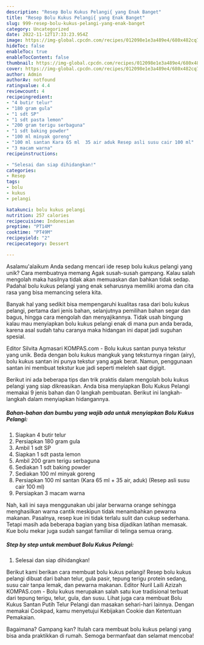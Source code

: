 ```yaml
---
description: "Resep Bolu Kukus Pelangi{ yang Enak Banget"
title: "Resep Bolu Kukus Pelangi{ yang Enak Banget"
slug: 999-resep-bolu-kukus-pelangi-yang-enak-banget
category: Uncategorized
date: 2022-11-12T17:33:23.954Z
image: https://img-global.cpcdn.com/recipes/012098e1e3a489e4/680x482cq70/bolu-kukus-pelangi-foto-resep-utama.jpg
hideToc: false
enableToc: true
enableTocContent: false
thumbnail: https://img-global.cpcdn.com/recipes/012098e1e3a489e4/680x482cq70/bolu-kukus-pelangi-foto-resep-utama.jpg
cover: https://img-global.cpcdn.com/recipes/012098e1e3a489e4/680x482cq70/bolu-kukus-pelangi-foto-resep-utama.jpg
author: Admin
authorAv: notfound
ratingvalue: 4.4
reviewcount: 4
recipeingredient:
- "4 butir telur"
- "180 gram gula"
- "1 sdt SP"
- "1 sdt pasta lemon"
- "200 gram terigu serbaguna"
- "1 sdt baking powder"
- "100 ml minyak goreng"
- "100 ml santan Kara 65 ml  35 air aduk Resep asli susu cair 100 ml"
- "3 macam warna"
recipeinstructions:

- "Selesai dan siap dihidangkan!"
categories:
- Resep
tags:
- bolu
- kukus
- pelangi

katakunci: bolu kukus pelangi 
nutrition: 257 calories
recipecuisine: Indonesian
preptime: "PT14M"
cooktime: "PT49M"
recipeyield: "2"
recipecategory: Dessert

---
```



Asalamu'alaikum Anda sedang mencari ide resep bolu kukus pelangi yang unik? Cara membuatnya memang Agak susah-susah gampang. Kalau salah mengolah maka hasilnya tidak akan memuaskan dan bahkan tidak sedap. Padahal bolu kukus pelangi yang enak seharusnya memiliki aroma dan cita rasa yang bisa memancing selera kita.


Banyak hal yang sedikit bisa mempengaruhi kualitas rasa dari bolu kukus pelangi, pertama dari jenis bahan, selanjutnya pemilihan bahan segar dan bagus, hingga cara mengolah dan menyajikannya. Tidak usah bingung kalau mau menyiapkan bolu kukus pelangi enak di mana pun anda berada, karena asal sudah tahu caranya maka hidangan ini dapat jadi suguhan spesial.

Editor Silvita Agmasari KOMPAS.com - Bolu kukus santan punya tekstur yang unik. Beda dengan bolu kukus mangkuk yang teksturnya ringan (airy), bolu kukus santan ini punya tekstur yang agak berat. Namun, penggunaan santan ini membuat tekstur kue jadi seperti meleleh saat digigit.


Berikut ini ada beberapa tips dan trik praktis dalam mengolah bolu kukus pelangi yang siap dikreasikan. Anda bisa menyiapkan Bolu Kukus Pelangi memakai 9 jenis bahan dan 0 langkah pembuatan. Berikut ini langkah-langkah dalam menyiapkan hidangannya.

<!--inarticleads1-->

##### Bahan-bahan dan bumbu yang wajib ada untuk menyiapkan Bolu Kukus Pelangi:

1. Siapkan 4 butir telur
1. Persiapkan 180 gram gula
1. Ambil 1 sdt SP
1. Siapkan 1 sdt pasta lemon
1. Ambil 200 gram terigu serbaguna
1. Sediakan 1 sdt baking powder
1. Sediakan 100 ml minyak goreng
1. Persiapkan 100 ml santan (Kara 65 ml + 35 air, aduk) (Resep asli susu cair 100 ml)
1. Persiapkan 3 macam warna


Nah, kali ini saya menggunakan ubi jalar berwarna orange sehingga menghasilkan warna cantik meskipun tidak menambahkan pewarna makanan. Pasalnya, resep kue ini tidak terlalu sulit dan cukup sederhana. Tetapi masih ada beberapa bagian yang bisa dijadikan latihan memasak. Kue bolu mekar juga sudah sangat familiar di telinga semua orang. 

<!--inarticleads2-->

##### Step by step untuk membuat Bolu Kukus Pelangi:


1. Selesai dan siap dihidangkan!

Berikut kami berikan cara membuat bolu kukus pelangi! Resep bolu kukus pelangi dibuat dari bahan telur, gula pasir, tepung terigu protein sedang, susu cair tanpa lemak, dan pewarna makanan. Editor Nuril Laili Azizah KOMPAS.com - Bolu kukus merupakan salah satu kue tradisional terbuat dari tepung terigu, telur, gula, dan susu. Lihat juga cara membuat Bolu Kukus Santan Putih Telur Pelangi dan masakan sehari-hari lainnya. Dengan memakai Cookpad, kamu menyetujui Kebijakan Cookie dan Ketentuan Pemakaian. 

Bagaimana? Gampang kan? Itulah cara membuat bolu kukus pelangi yang bisa anda praktikkan di rumah. Semoga bermanfaat dan selamat mencoba!
